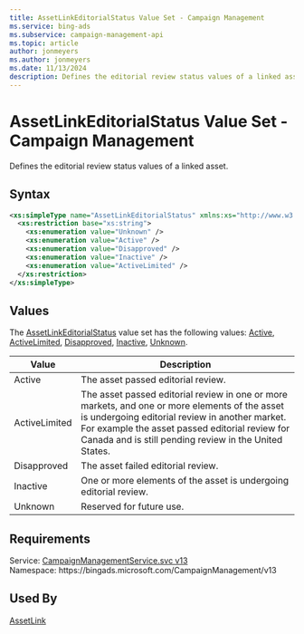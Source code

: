 ```yaml
---
title: AssetLinkEditorialStatus Value Set - Campaign Management
ms.service: bing-ads
ms.subservice: campaign-management-api
ms.topic: article
author: jonmeyers
ms.author: jonmeyers
ms.date: 11/13/2024
description: Defines the editorial review status values of a linked asset.
---
```

# AssetLinkEditorialStatus Value Set - Campaign Management
Defines the editorial review status values of a linked asset.

## Syntax
```xml
<xs:simpleType name="AssetLinkEditorialStatus" xmlns:xs="http://www.w3.org/2001/XMLSchema">
  <xs:restriction base="xs:string">
    <xs:enumeration value="Unknown" />
    <xs:enumeration value="Active" />
    <xs:enumeration value="Disapproved" />
    <xs:enumeration value="Inactive" />
    <xs:enumeration value="ActiveLimited" />
  </xs:restriction>
</xs:simpleType>
```

## <a name="values"></a>Values

The [AssetLinkEditorialStatus](assetlinkeditorialstatus.md) value set has the following values: [Active](#active), [ActiveLimited](#activelimited), [Disapproved](#disapproved), [Inactive](#inactive), [Unknown](#unknown).

|Value|Description|
|-----------|---------------|
|<a name="active"></a>Active|The asset passed editorial review.|
|<a name="activelimited"></a>ActiveLimited|The asset passed editorial review in one or more markets, and one or more elements of the asset is undergoing editorial review in another market. For example the asset passed editorial review for Canada and is still pending review in the United States.|
|<a name="disapproved"></a>Disapproved|The asset failed editorial review.|
|<a name="inactive"></a>Inactive|One or more elements of the asset is undergoing editorial review.|
|<a name="unknown"></a>Unknown|Reserved for future use.|

## Requirements
Service: [CampaignManagementService.svc v13](https://campaign.api.bingads.microsoft.com/Api/Advertiser/CampaignManagement/v13/CampaignManagementService.svc)  
Namespace: https\://bingads.microsoft.com/CampaignManagement/v13  

## Used By
[AssetLink](assetlink.md)  
